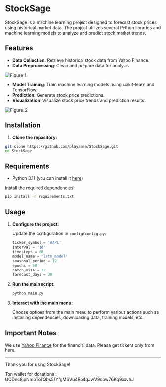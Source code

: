 # StockSage
StockSage is a machine learning project designed to forecast stock prices using historical market data. The project utilizes several Python libraries and machine learning models to analyze and predict stock market trends.

## Features

- **Data Collection**: Retrieve historical stock data from Yahoo Finance.
- **Data Preprocessing**: Clean and prepare data for analysis.

![Figure_1](https://github.com/playaaaa/StockSage/assets/174910162/b96fe684-2f8c-40e4-96bb-53298e5d8130)

- **Model Training**: Train machine learning models using scikit-learn and TensorFlow.
- **Prediction**: Generate stock price predictions.
- **Visualization**: Visualize stock price trends and prediction results.

![Figure_2](https://github.com/playaaaa/StockSage/assets/174910162/e109a8f7-268f-4cd0-82ef-ea43ceb4c0bd)


## Installation

1. **Clone the repository:**

  ```bash
  git clone https://github.com/playaaaa/StockSage.git
  cd StockSage
  ```

## Requirements
- Python 3.11 (you can install it [here](https://www.python.org/downloads/release/python-3110/))

Install the required dependencies:
   ```bash
   pip install -r requirements.txt
   ```

## Usage

1. **Configure the project:**

    Update the configuration in `config/config.py`:

    ```python
    ticker_symbol = 'AAPL'
    interval = '1d'
    timesteps = 60
    model_name = 'lstm_model'
    seasonal_period = 12
    epochs = 50
    batch_size = 32
    forecast_days = 30
    ```

2. **Run the main script:**

    ```bash
    python main.py
    ```

3. **Interact with the main menu:**

    Choose options from the main menu to perform various actions such as installing dependencies, downloading data, training models, etc.

## Important Notes
We use [Yahoo Finance](https://finance.yahoo.com) for the financial data. Please get tickers only from here.

---

Thank you for using StockSage!

Ton wallet for donations : UQDnc8jpNmoToTQbs51YfgMSVu4Ro4qJwV9oow76Kq9xxvhJ

